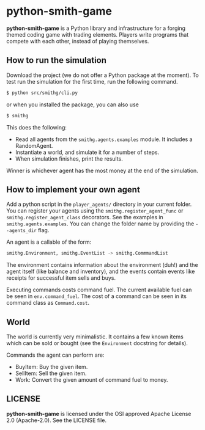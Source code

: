 # python-smith-game

**python-smith-game** is a Python library and infrastructure for a forging
themed coding game with trading elements. Players write programs that compete
with each other, instead of playing themselves.

## How to run the simulation

Download the project (we do not offer a Python package at the moment).
To test run the simulation for the first time, run the following command.

```bash
$ python src/smithg/cli.py
```

or when you installed the package, you can also use
```bash
$ smithg
```

This does the following:
* Read all agents from the `smithg.agents.examples` module. It includes a RandomAgent.
* Instantiate a world, and simulate it for a number of steps.
* When simulation finishes, print the results.

Winner is whichever agent has the most money at the end of the simulation.

## How to implement your own agent

Add a python script in the `player_agents/` directory in your current folder.
You can register your agents using the `smithg.register_agent_func` or
`smithg.register_agent_class` decorators. See the examples in
`smithg.agents.examples`. You can change the folder name by providing the
`--agents_dir` flag.

An agent is a callable of the form:

```python
smithg.Environment, smithg.EventList -> smithg.CommmandList
```

The environment contains information about the environment (duh!) and the agent
itself (like balance and inventory), and the events contain events like
receipts for successful item sells and buys.

Executing commands costs command fuel. The current available fuel can be seen
in `env.command_fuel`. The cost of a command can be seen in its command class
as `Command.cost`.

## World

The world is currently very minimalistic. It contains a few known items
which can be sold or bought (see the `Environment` docstring for details).

Commands the agent can perform are:

* BuyItem: Buy the given item.
* SellItem: Sell the given item.
* Work: Convert the given amount of command fuel to money.

## LICENSE
**python-smith-game** is licensed under the OSI approved
Apache License 2.0 (Apache-2.0). See the LICENSE file.
